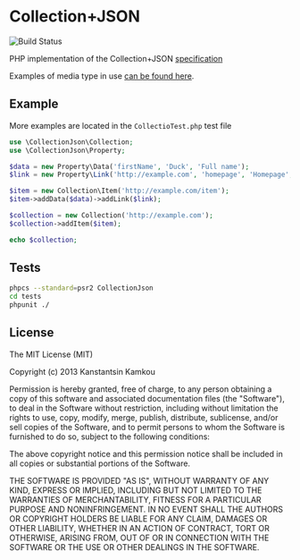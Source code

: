 Collection+JSON
===================

![Build Status](https://travis-ci.org/kkamkou/collection-json.php.svg?branch=master)

PHP implementation of the Collection+JSON [specification](http://amundsen.com/media-types/collection/format/)

Examples of media type in use [can be found here](http://amundsen.com/media-types/collection/examples/).

## Example
More examples are located in the ```CollectioTest.php``` test file

```php
use \CollectionJson\Collection;
use \CollectionJson\Property;

$data = new Property\Data('firstName', 'Duck', 'Full name');
$link = new Property\Link('http://example.com', 'homepage', 'Homepage', 'link', 'Link to the homepage');

$item = new Collection\Item('http://example.com/item');
$item->addData($data)->addLink($link);

$collection = new Collection('http://example.com');
$collection->addItem($item);

echo $collection;
```

## Tests
```sh
phpcs --standard=psr2 CollectionJson
cd tests
phpunit ./
```

## License
The MIT License (MIT)

Copyright (c) 2013 Kanstantsin Kamkou

Permission is hereby granted, free of charge, to any person obtaining a copy of
this software and associated documentation files (the "Software"), to deal in
the Software without restriction, including without limitation the rights to
use, copy, modify, merge, publish, distribute, sublicense, and/or sell copies of
the Software, and to permit persons to whom the Software is furnished to do so,
subject to the following conditions:

The above copyright notice and this permission notice shall be included in all
copies or substantial portions of the Software.

THE SOFTWARE IS PROVIDED "AS IS", WITHOUT WARRANTY OF ANY KIND, EXPRESS OR
IMPLIED, INCLUDING BUT NOT LIMITED TO THE WARRANTIES OF MERCHANTABILITY, FITNESS
FOR A PARTICULAR PURPOSE AND NONINFRINGEMENT. IN NO EVENT SHALL THE AUTHORS OR
COPYRIGHT HOLDERS BE LIABLE FOR ANY CLAIM, DAMAGES OR OTHER LIABILITY, WHETHER
IN AN ACTION OF CONTRACT, TORT OR OTHERWISE, ARISING FROM, OUT OF OR IN
CONNECTION WITH THE SOFTWARE OR THE USE OR OTHER DEALINGS IN THE SOFTWARE.
